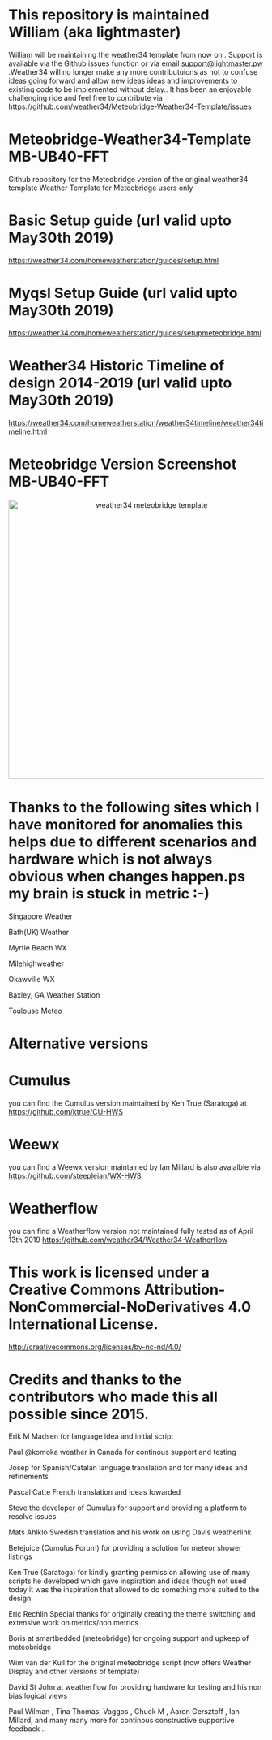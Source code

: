 # This repository is maintained William (aka lightmaster)

William will be maintaining the weather34 template from now on .
Support is available via the Github issues function or via email support@lightmaster.pw
.Weather34 will no longer make any more contributuions as not to confuse ideas going forward and allow
new ideas ideas and improvements to existing code to be implemented without delay..
It has been an enjoyable challenging ride and feel free to contribute via 
https://github.com/weather34/Meteobridge-Weather34-Template/issues

# Meteobridge-Weather34-Template MB-UB40-FFT
Github repository for the Meteobridge version of the original weather34 template 
Weather Template for Meteobridge users only 

# Basic Setup guide (url valid upto May30th 2019)
https://weather34.com/homeweatherstation/guides/setup.html

# Myqsl Setup Guide (url valid upto May30th 2019)
https://weather34.com/homeweatherstation/guides/setupmeteobridge.html

# Weather34 Historic Timeline of design 2014-2019 (url valid upto May30th 2019)
https://weather34.com/homeweatherstation/weather34timeline/weather34timeline.html

# Meteobridge Version Screenshot MB-UB40-FFT
<p align="center">
  <img src="https://res.cloudinary.com/brian-underdown/image/upload/v1553679424/weather34_meteobridge2019_bzq4sa.png" width="550" title="weather34 meteobridge template ">
 
</p>

# Thanks to the following sites which I have monitored for anomalies this helps due to different scenarios and hardware which is not always obvious when changes happen.ps my brain is stuck in metric :-)

Singapore Weather

Bath(UK) Weather

Myrtle Beach WX

Milehighweather

Okawville WX

Baxley, GA Weather Station

Toulouse Meteo


# Alternative versions 

# Cumulus
you can find the Cumulus version maintained by Ken True (Saratoga) at 
https://github.com/ktrue/CU-HWS

# Weewx
you can find a Weewx version maintained by Ian Millard is also avaialble via 
https://github.com/steepleian/WX-HWS

# Weatherflow
you can find a Weatherflow version not maintained fully tested as of April 13th 2019 
https://github.com/weather34/Weather34-Weatherflow


# This work is licensed under a Creative Commons Attribution-NonCommercial-NoDerivatives 4.0 International License.
http://creativecommons.org/licenses/by-nc-nd/4.0/

# Credits and thanks to the contributors who made this all possible since 2015.

 Erik M Madsen for language idea and initial script
 
 Paul @komoka weather in Canada for continous support and testing 
 
 Josep for Spanish/Catalan language translation and for many ideas and refinements
 
 Pascal Catte French translation and ideas fowarded 
 
 Steve the developer of Cumulus for support and providing a platform to resolve issues 
 
 Mats Ahlklo Swedish translation and his work on using Davis weatherlink 
 
 Betejuice (Cumulus Forum) for providing a solution for meteor shower listings 
 
 Ken True (Saratoga) for kindly granting permission allowing use of many scripts he developed which gave inspiration and ideas  though not used today it was the inspiration that allowed to do something more suited to the design. 
 
 Eric Rechlin Special thanks for originally creating the theme switching and extensive work on metrics/non metrics
 
 Boris at smartbedded (meteobridge) for ongoing support and upkeep of meteobridge 
 
 Wim van der Kuil for the original meteobridge script (now offers Weather Display and other versions of template)
 
 David St John at weatherflow for providing hardware for testing and his non bias logical views 
 
 Paul Wilman , Tina Thomas, Vaggos , Chuck M , Aaron Gersztoff , Ian Millard, and many many more for continous constructive supportive feedback .. 
